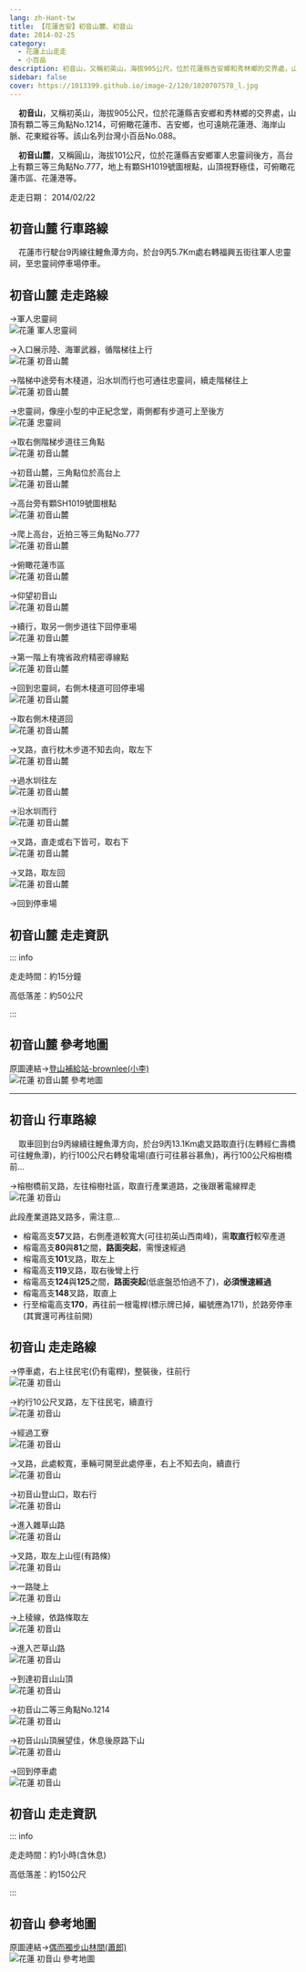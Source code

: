 ```yaml
---
lang: zh-Hant-tw
title: 【花蓮吉安】初音山麓、初音山
date: 2014-02-25
category: 
  - 花蓮上山走走
  - 小百岳
description: 初音山，又稱初英山，海拔905公尺，位於花蓮縣吉安鄉和秀林鄉的交界處，山頂有顆二等三角點No.1214，可俯瞰花蓮市、吉安鄉，也可遠眺花蓮港、海岸山脈、花東縱谷等。該山名列台灣小百岳No.088。 初音山麓，又稱圓山，海拔101公尺，位於花蓮縣吉安鄉軍人忠靈祠後方，高台上有顆三等三角點No.777，地上有顆SH1019號圖根點，山頂視野極佳，可俯瞰花蓮市區、花蓮港等。
sidebar: false
cover: https://1013399.github.io/image-2/120/1020707578_l.jpg
---
```


    **初音山**，又稱初英山，海拔905公尺，位於花蓮縣吉安鄉和秀林鄉的交界處，山頂有顆二等三角點No.1214，可俯瞰花蓮市、吉安鄉，也可遠眺花蓮港、海岸山脈、花東縱谷等。該山名列台灣小百岳No.088。  

    **初音山麓**，又稱圓山，海拔101公尺，位於花蓮縣吉安鄉軍人忠靈祠後方，高台上有顆三等三角點No.777，地上有顆SH1019號圖根點，山頂視野極佳，可俯瞰花蓮市區、花蓮港等。

<!-- more -->

走走日期： 2014/02/22

## 初音山麓 行車路線 
    花蓮市行駛台9丙線往鯉魚潭方向，於台9丙5.7Km處右轉福興五街往軍人忠靈祠，至忠靈祠停車場停車。

## 初音山麓 走走路線 
→軍人忠靈祠  
![花蓮 軍人忠靈祠](https://1013399.github.io/image-2/120/1020707529_l.jpg)

→入口展示陸、海軍武器，循階梯往上行  
![花蓮 初音山麓](https://1013399.github.io/image-2/120/1020707545_l.jpg)

→階梯中途旁有木棧道，沿水圳而行也可通往忠靈祠，續走階梯往上  
![花蓮 初音山麓](https://1013399.github.io/image-2/120/1020707547_l.jpg)

→忠靈祠，像座小型的中正紀念堂，兩側都有步道可上至後方  
![花蓮 忠靈祠](https://1013399.github.io/image-2/120/1020707548_l.jpg)

→取右側階梯步道往三角點  
![花蓮 初音山麓](https://1013399.github.io/image-2/120/1020707551_l.jpg)

→初音山麓，三角點位於高台上  
![花蓮 初音山麓](https://1013399.github.io/image-2/120/1020707553_l.jpg)

→高台旁有顆SH1019號圖根點  
![花蓮 初音山麓](https://1013399.github.io/image-2/120/1020707554_l.jpg)

→爬上高台，近拍三等三角點No.777  
![花蓮 初音山麓](https://1013399.github.io/image-2/120/1020707556_l.jpg)

→俯瞰花蓮市區  
![花蓮 初音山麓](https://1013399.github.io/image-2/120/1020707559_l.jpg)

→仰望初音山  
![花蓮 初音山麓](https://1013399.github.io/image-2/120/1020707561_l.jpg)

→續行，取另一側步道往下回停車場  
![花蓮 初音山麓](https://1013399.github.io/image-2/120/1020707562_l.jpg)

→第一階上有塊省政府精密導線點  
![花蓮 初音山麓](https://1013399.github.io/image-2/120/1020707565_l.jpg)

→回到忠靈祠，右側木棧道可回停車場  
![花蓮 初音山麓](https://1013399.github.io/image-2/120/1020707567_l.jpg)

→取右側木棧道回  
![花蓮 初音山麓](https://1013399.github.io/image-2/120/1020707571_l.jpg)

→叉路，直行枕木步道不知去向，取左下  
![花蓮 初音山麓](https://1013399.github.io/image-2/120/1020707573_l.jpg)

→過水圳往左  
![花蓮 初音山麓](https://1013399.github.io/image-2/120/1020707574_l.jpg)

→沿水圳而行  
![花蓮 初音山麓](https://1013399.github.io/image-2/120/1020707578_l.jpg)

→叉路，直走或右下皆可，取右下  
![花蓮 初音山麓](https://1013399.github.io/image-2/120/1020707580_l.jpg)

→叉路，取左回  
![花蓮 初音山麓](https://1013399.github.io/image-2/120/1020707582_l.jpg)

→回到停車場

## 初音山麓 走走資訊

::: info

走走時間：約15分鐘

高低落差：約50公尺

:::

## 初音山麓 參考地圖

原圖連結→[登山補給站-brownlee(小李)](http://www.keepon.com.tw/DiscussLoad.aspx?code=314B5CF9AEC3A19113F6CAA6F539A66274CAF9DFA3C5B45C)  
![花蓮 初音山麓 參考地圖](https://1013399.github.io/image-2/120/1020707658_l.jpg)

----

## 初音山 行車路線

    取車回到台9丙線續往鯉魚潭方向，於台9丙13.1Km處叉路取直行(左轉經仁壽橋可往鯉魚潭)，約行100公尺右轉發電場(直行可往慕谷慕魚)，再行100公尺榕樹橋前...  

→榕樹橋前叉路，左往榕樹社區，取直行產業道路，之後跟著電線桿走  
![花蓮 初音山](https://1013399.github.io/image-2/120/1020707586_l.jpg)

此段產業道路叉路多，需注意...  
- 榕電高支**57**叉路，右側產道較寬大(可往初英山西南峰)，需**取直行**較窄產道  
- 榕電高支**80**與**81**之間，**路面突起**，需慢速經過  
- 榕電高支**101**叉路，取左上  
- 榕電高支**119**叉路，取右後彎上行  
- 榕電高支**124**與**125**之間，**路面突起**(低底盤恐怕過不了)，**必須慢速經過**  
- 榕電高支**148**叉路，取直上  
- 行至榕電高支**170**，再往前一根電桿(標示牌已掉，編號應為171)，於路旁停車(其實還可再往前開)

## 初音山 走走路線 
→停車處，右上往民宅(仍有電桿)，整裝後，往前行  
![花蓮 初音山](https://1013399.github.io/image-2/120/1020707589_l.jpg)

→約行10公尺叉路，左下往民宅，續直行  
![花蓮 初音山](https://1013399.github.io/image-2/120/1020707592_l.jpg)

→經過工寮  
![花蓮 初音山](https://1013399.github.io/image-2/120/1020707595_l.jpg)

→叉路，此處較寬，車輛可開至此處停車，右上不知去向，續直行  
![花蓮 初音山](https://1013399.github.io/image-2/120/1020707600_l.jpg)

→初音山登山口，取右行  
![花蓮 初音山](https://1013399.github.io/image-2/120/1020707604_l.jpg)

→進入雜草山路  
![花蓮 初音山](https://1013399.github.io/image-2/120/1020707607_l.jpg)

→叉路，取左上山徑(有路條)  
![花蓮 初音山](https://1013399.github.io/image-2/120/1020707609_l.jpg)

→一路陡上  
![花蓮 初音山](https://1013399.github.io/image-2/120/1020707611_l.jpg)

→上稜線，依路條取左  
![花蓮 初音山](https://1013399.github.io/image-2/120/1020707613_l.jpg)

→進入芒草山路  
![花蓮 初音山](https://1013399.github.io/image-2/120/1020707615_l.jpg)

→到達初音山山頂  
![花蓮 初音山](https://1013399.github.io/image-2/120/1020707618_l.jpg)

→初音山二等三角點No.1214  
![花蓮 初音山](https://1013399.github.io/image-2/120/1020707620_l.jpg)

→初音山山頂展望佳，休息後原路下山  
![花蓮 初音山](https://1013399.github.io/image-2/120/1020707622_l.jpg)

→回到停車處  
![花蓮 初音山](https://1013399.github.io/image-2/120/1020707624_l.jpg)

## 初音山 走走資訊

::: info

走走時間：約1小時(含休息)

高低落差：約150公尺

:::

## 初音山 參考地圖
原圖連結→[偶而獨步山林間(蕭郎)](http://www.yougoipay.com/kenny/w729/index.htm)  
![花蓮 初音山 參考地圖](https://1013399.github.io/image-2/120/1020707664_l.jpg)
